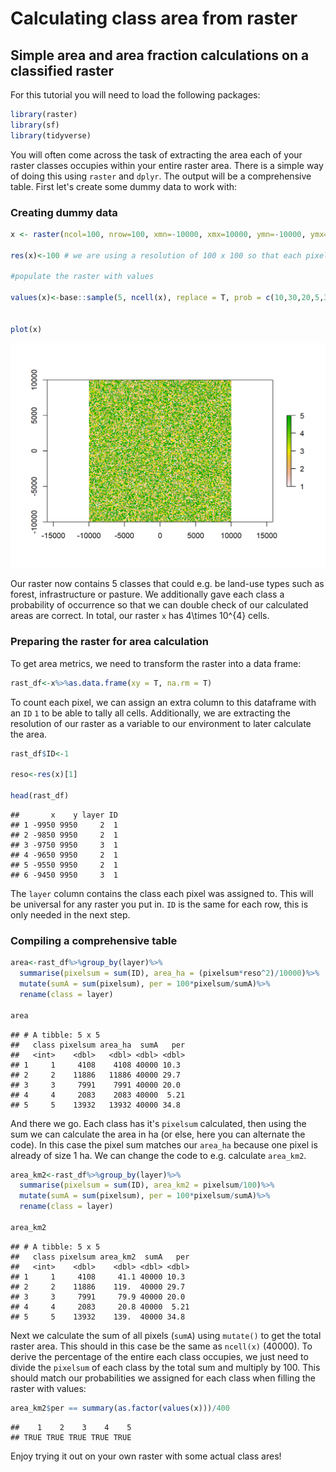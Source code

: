 # Calculating class area from raster



## Simple area and area fraction calculations on a classified raster

For this tutorial you will need to load the following packages:


```r
library(raster)
library(sf)
library(tidyverse)
```

You will often come across the task of extracting the area each of your raster classes occupies within your entire raster area. There is a simple way of doing this using `raster` and `dplyr`. The output will be a comprehensive table. First let's create some dummy data to work with:

### Creating dummy data


```r
x <- raster(ncol=100, nrow=100, xmn=-10000, xmx=10000, ymn=-10000, ymx=10000)

res(x)<-100 # we are using a resolution of 100 x 100 so that each pixel is 1ha in size

#populate the raster with values

values(x)<-base::sample(5, ncell(x), replace = T, prob = c(10,30,20,5,35))


plot(x)
```

<img src="07-calculating_raster_class_area_files/figure-html/unnamed-chunk-2-1.png" width="672" />

Our raster now contains 5 classes that could e.g. be land-use types such as forest, infrastructure or pasture. We additionally gave each class a probability of occurrence so that we can double check of our calculated areas are correct. In total, our raster `x` has 4\times 10^{4} cells.

### Preparing the raster for area calculation

To get area metrics, we need to transform the raster into a data frame:


```r
rast_df<-x%>%as.data.frame(xy = T, na.rm = T)
```

To count each pixel, we can assign an extra column to this dataframe with an `ID` `1` to be able to tally all cells. Additionally, we are extracting the resolution of our raster as a variable to our environment to later calculate the area.


```r
rast_df$ID<-1

reso<-res(x)[1]

head(rast_df)
```

```
##       x    y layer ID
## 1 -9950 9950     2  1
## 2 -9850 9950     2  1
## 3 -9750 9950     3  1
## 4 -9650 9950     2  1
## 5 -9550 9950     2  1
## 6 -9450 9950     3  1
```

The `layer` column contains the class each pixel was assigned to. This will be universal for any raster you put in. `ID` is the same for each row, this is only needed in the next step.

### Compiling a comprehensive table


```r
area<-rast_df%>%group_by(layer)%>%
  summarise(pixelsum = sum(ID), area_ha = (pixelsum*reso^2)/10000)%>%
  mutate(sumA = sum(pixelsum), per = 100*pixelsum/sumA)%>%
  rename(class = layer)

area
```

```
## # A tibble: 5 x 5
##   class pixelsum area_ha  sumA   per
##   <int>    <dbl>   <dbl> <dbl> <dbl>
## 1     1     4108    4108 40000 10.3 
## 2     2    11886   11886 40000 29.7 
## 3     3     7991    7991 40000 20.0 
## 4     4     2083    2083 40000  5.21
## 5     5    13932   13932 40000 34.8
```

And there we go. Each class has it's `pixelsum` calculated, then using the sum we can calculate the area in ha (or else, here you can alternate the code). In this case the pixel sum matches our `area_ha` because one pixel is already of size 1 ha. We can change the code to e.g. calculate `area_km2`.


```r
area_km2<-rast_df%>%group_by(layer)%>%
  summarise(pixelsum = sum(ID), area_km2 = pixelsum/100)%>%
  mutate(sumA = sum(pixelsum), per = 100*pixelsum/sumA)%>%
  rename(class = layer)

area_km2
```

```
## # A tibble: 5 x 5
##   class pixelsum area_km2  sumA   per
##   <int>    <dbl>    <dbl> <dbl> <dbl>
## 1     1     4108     41.1 40000 10.3 
## 2     2    11886    119.  40000 29.7 
## 3     3     7991     79.9 40000 20.0 
## 4     4     2083     20.8 40000  5.21
## 5     5    13932    139.  40000 34.8
```

Next we calculate the sum of all pixels (`sumA`) using `mutate()` to get the total raster area. This should in this case be the same as `ncell(x)` (40000). To derive the percentage of the entire each class occupies, we just need to divide the `pixelsum` of each class by the total sum and multiply by 100. This should match our probabilities we assigned for each class when filling the raster with values:


```r
area_km2$per == summary(as.factor(values(x)))/400
```

```
##    1    2    3    4    5 
## TRUE TRUE TRUE TRUE TRUE
```

Enjoy trying it out on your own raster with some actual class ares!

